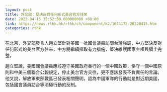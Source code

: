 ```yaml
---
layout: post
title: 外交部：堅決反對任何形式美台官方往來
date: 2022-04-15 15:52:50.000000000 +08:00
link: https://news.rthk.hk/rthk/ch/component/k2/1644175-20220415.htm
categories: rthk
---
```


在北京，外交部發言人趙立堅針對美國一批國會議員訪問台灣強調，中方堅決反對任何形式的美台官方往來，中方將繼續採取有力措施，堅決維護國家主權與領土完整。

趙立堅說，美國國會議員應該遵守美國政府奉行的一個中國政策，恪守一個中國原則和中美三個聯合公報規定，停止美台官方交往，更不應該發表不負責任的言論。他又說，解放軍東部戰區已發表相關聲明，認為中國軍隊的行動就是對近期美國，包括國會議員訪台等消極行動的反制。
